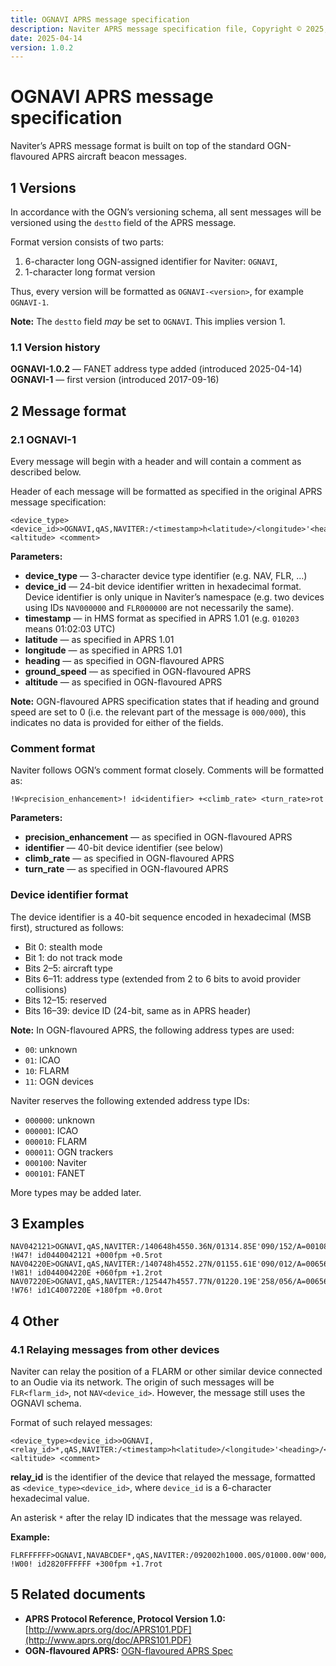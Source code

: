 ```yaml
---
title: OGNAVI APRS message specification
description: Naviter APRS message specification file, Copyright © 2025, Naviter d.o.o. All Rights Reserved
date: 2025-04-14
version: 1.0.2
---
```


# OGNAVI APRS message specification

Naviter’s APRS message format is built on top of the standard OGN-flavoured APRS aircraft beacon messages.

## 1 Versions

In accordance with the OGN’s versioning schema, all sent messages will be versioned using the `destto` field of the APRS message.

Format version consists of two parts:

1. 6-character long OGN-assigned identifier for Naviter: `OGNAVI`,
2. 1-character long format version

Thus, every version will be formatted as `OGNAVI-<version>`, for example `OGNAVI-1`.

**Note:** The `destto` field _may_ be set to `OGNAVI`. This implies version 1.

### 1.1 Version history

**OGNAVI-1.0.2** — FANET address type added (introduced 2025-04-14)
**OGNAVI-1** — first version (introduced 2017-09-16)

## 2 Message format

### 2.1 OGNAVI-1

Every message will begin with a header and will contain a comment as described below.

Header of each message will be formatted as specified in the original APRS message specification:

```
<device_type><device_id>>OGNAVI,qAS,NAVITER:/<timestamp>h<latitude>/<longitude>'<heading>/<ground_speed>/A=<altitude> <comment>
```

**Parameters:**

* **device_type** — 3-character device type identifier (e.g. NAV, FLR, …)
* **device_id** — 24-bit device identifier written in hexadecimal format. Device identifier is only unique in Naviter’s namespace (e.g. two devices using IDs `NAV000000` and `FLR000000` are not necessarily the same).
* **timestamp** — in HMS format as specified in APRS 1.01 (e.g. `010203` means 01:02:03 UTC)
* **latitude** — as specified in APRS 1.01
* **longitude** — as specified in APRS 1.01
* **heading** — as specified in OGN-flavoured APRS
* **ground_speed** — as specified in OGN-flavoured APRS
* **altitude** — as specified in OGN-flavoured APRS

**Note:** OGN-flavoured APRS specification states that if heading and ground speed are set to 0 (i.e. the relevant part of the message is `000/000`), this indicates no data is provided for either of the fields.

### Comment format

Naviter follows OGN’s comment format closely. Comments will be formatted as:

```
!W<precision_enhancement>! id<identifier> +<climb_rate> <turn_rate>rot
```

**Parameters:**

* **precision_enhancement** — as specified in OGN-flavoured APRS
* **identifier** — 40-bit device identifier (see below)
* **climb_rate** — as specified in OGN-flavoured APRS
* **turn_rate** — as specified in OGN-flavoured APRS

### Device identifier format

The device identifier is a 40-bit sequence encoded in hexadecimal (MSB first), structured as follows:

- Bit 0: stealth mode
- Bit 1: do not track mode
- Bits 2–5: aircraft type
- Bits 6–11: address type (extended from 2 to 6 bits to avoid provider collisions)
- Bits 12–15: reserved
- Bits 16–39: device ID (24-bit, same as in APRS header)

**Note:** In OGN-flavoured APRS, the following address types are used:
- `00`: unknown
- `01`: ICAO
- `10`: FLARM
- `11`: OGN devices

Naviter reserves the following extended address type IDs:

- `000000`: unknown
- `000001`: ICAO
- `000010`: FLARM
- `000011`: OGN trackers
- `000100`: Naviter
- `000101`: FANET

More types may be added later.

## 3 Examples

```
NAV042121>OGNAVI,qAS,NAVITER:/140648h4550.36N/01314.85E'090/152/A=001086 !W47! id0440042121 +000fpm +0.5rot
NAV04220E>OGNAVI,qAS,NAVITER:/140748h4552.27N/01155.61E'090/012/A=006562 !W81! id044004220E +060fpm +1.2rot
NAV07220E>OGNAVI,qAS,NAVITER:/125447h4557.77N/01220.19E'258/056/A=006562 !W76! id1C4007220E +180fpm +0.0rot
```

## 4 Other

### 4.1 Relaying messages from other devices

Naviter can relay the position of a FLARM or other similar device connected to an Oudie via its network. The origin of such messages will be `FLR<flarm_id>`, not `NAV<device_id>`. However, the message still uses the OGNAVI schema.

Format of such relayed messages:

```
<device_type><device_id>>OGNAVI,<relay_id>*,qAS,NAVITER:/<timestamp>h<latitude>/<longitude>'<heading>/<ground_speed>/A=<altitude> <comment>
```

**relay_id** is the identifier of the device that relayed the message, formatted as `<device_type><device_id>`, where `device_id` is a 6-character hexadecimal value.

An asterisk `*` after the relay ID indicates that the message was relayed.

**Example:**

```
FLRFFFFFF>OGNAVI,NAVABCDEF*,qAS,NAVITER:/092002h1000.00S/01000.00W'000/000/A=003281 !W00! id2820FFFFFF +300fpm +1.7rot
```

## 5 Related documents

* **APRS Protocol Reference, Protocol Version 1.0:** [http://www.aprs.org/doc/APRS101.PDF](http://www.aprs.org/doc/APRS101.PDF)
* **OGN-flavoured APRS:** [OGN-flavoured APRS Spec](https://github.com/svoop/ogn_client-ruby/wiki/OGN-flavoured-APRS/c6678fecc15222cb980f491d09dfaba7e2982df6)
